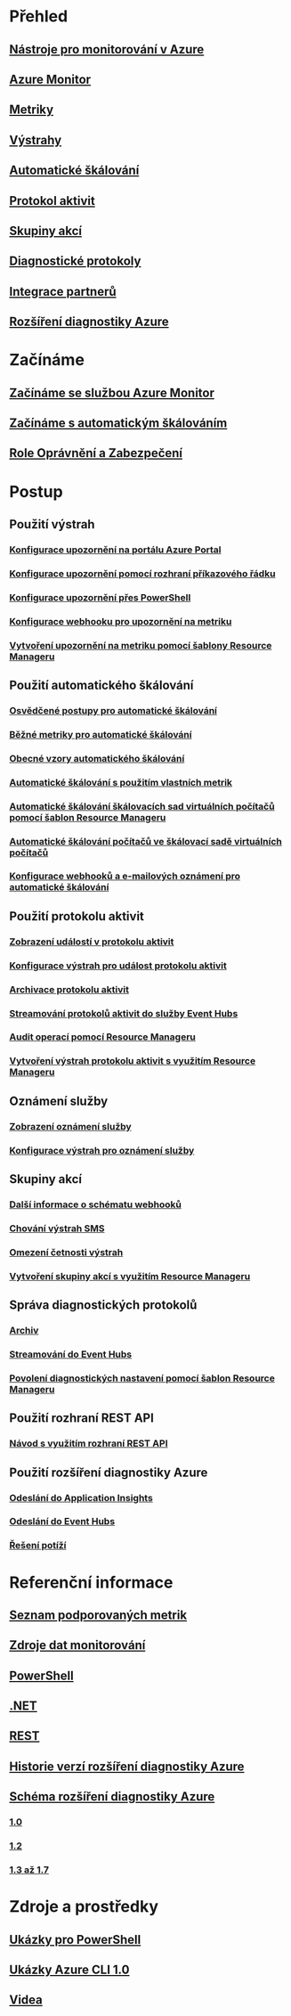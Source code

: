 # Přehled
## [Nástroje pro monitorování v Azure](monitoring-overview.md)
## [Azure Monitor](monitoring-overview-azure-monitor.md)
## [Metriky](monitoring-overview-metrics.md)
## [Výstrahy](monitoring-overview-alerts.md)
## [Automatické škálování](monitoring-overview-autoscale.md)
## [Protokol aktivit](monitoring-overview-activity-logs.md)
## [Skupiny akcí](monitoring-action-groups.md)
## [Diagnostické protokoly](monitoring-overview-of-diagnostic-logs.md)
## [Integrace partnerů](monitoring-partners.md)
## [Rozšíření diagnostiky Azure](azure-diagnostics.md)


# Začínáme
## [Začínáme se službou Azure Monitor](monitoring-get-started.md)
## [Začínáme s automatickým škálováním](monitoring-autoscale-get-started.md)
## [Role Oprávnění a Zabezpečení](monitoring-roles-permissions-security.md)


# Postup
## Použití výstrah
### [Konfigurace upozornění na portálu Azure Portal](insights-alerts-portal.md)
### [Konfigurace upozornění pomocí rozhraní příkazového řádku](insights-alerts-command-line-interface.md)
### [Konfigurace upozornění přes PowerShell](insights-alerts-powershell.md)
### [Konfigurace webhooku pro upozornění na metriku](insights-webhooks-alerts.md)
### [Vytvoření upozornění na metriku pomocí šablony Resource Manageru](monitoring-enable-alerts-using-template.md)
## Použití automatického škálování
### [Osvědčené postupy pro automatické škálování](insights-autoscale-best-practices.md)
### [Běžné metriky pro automatické škálování](insights-autoscale-common-metrics.md)
### [Obecné vzory automatického škálování](monitoring-autoscale-common-scale-patterns.md)
### [Automatické škálování s použitím vlastních metrik](monitoring-autoscale-scale-by-custom-metric.md)
### [Automatické škálování škálovacích sad virtuálních počítačů pomocí šablon Resource Manageru](insights-advanced-autoscale-virtual-machine-scale-sets.md)
### [Automatické škálování počítačů ve škálovací sadě virtuálních počítačů](../virtual-machine-scale-sets/virtual-machine-scale-sets-windows-autoscale.md?toc=%2fazure%2fmonitoring-and-diagnostics%2ftoc.json)
### [Konfigurace webhooků a e-mailových oznámení pro automatické škálování](insights-autoscale-to-webhook-email.md)
## Použití protokolu aktivit
### [Zobrazení událostí v protokolu aktivit](insights-debugging-with-events.md)
### [Konfigurace výstrah pro událost protokolu aktivit](monitoring-activity-log-alerts.md)
### [Archivace protokolu aktivit](monitoring-archive-activity-log.md)
### [Streamování protokolů aktivit do služby Event Hubs](monitoring-stream-activity-logs-event-hubs.md)
### [Audit operací pomocí Resource Manageru](../azure-resource-manager/resource-group-audit.md)
### [Vytvoření výstrah protokolu aktivit s využitím Resource Manageru](monitoring-create-activity-log-alerts-with-resource-manager-template.md)
## Oznámení služby
### [Zobrazení oznámení služby](monitoring-service-notifications.md)
### [Konfigurace výstrah pro oznámení služby](monitoring-activity-log-alerts-on-service-notifications.md)
## Skupiny akcí
### [Další informace o schématu webhooků](monitoring-activity-log-alerts-webhook.md)
### [Chování výstrah SMS](monitoring-sms-alert-behavior.md)
### [Omezení četnosti výstrah](monitoring-alerts-rate-limiting.md)
### [Vytvoření skupiny akcí s využitím Resource Manageru](monitoring-create-action-group-with-resource-manager-template.md)
## Správa diagnostických protokolů
### [Archiv](monitoring-archive-diagnostic-logs.md)
### [Streamování do Event Hubs](monitoring-stream-diagnostic-logs-to-event-hubs.md)
### [Povolení diagnostických nastavení pomocí šablon Resource Manageru](monitoring-enable-diagnostic-logs-using-template.md)
## Použití rozhraní REST API
### [Návod s využitím rozhraní REST API](monitoring-rest-api-walkthrough.md)
## Použití rozšíření diagnostiky Azure
### [Odeslání do Application Insights](azure-diagnostics-configure-application-insights.md)
### [Odeslání do Event Hubs](azure-diagnostics-streaming-event-hubs.md)
### [Řešení potíží](azure-diagnostics-troubleshooting.md)

# Referenční informace
## [Seznam podporovaných metrik](monitoring-supported-metrics.md)
## [Zdroje dat monitorování](monitoring-data-sources.md)
## [PowerShell](/powershell/module/azurerm.insights)
## [.NET](https://msdn.microsoft.com/library/azure/dn802153)
## [REST](/rest/api/monitor/)
## [Historie verzí rozšíření diagnostiky Azure](azure-diagnostics-versioning-history.md)
## [Schéma rozšíření diagnostiky Azure](azure-diagnostics-schema.md)
### [1.0](azure-diagnostics-schema-1dot0.md)
### [1.2](azure-diagnostics-schema-1dot2.md)
### [1.3 až 1.7](azure-diagnostics-schema-1dot3-and-later.md)

# Zdroje a prostředky
## [Ukázky pro PowerShell](insights-powershell-samples.md)
## [Ukázky Azure CLI 1.0](insights-cli-samples.md)
## [Videa](https://azure.microsoft.com/resources/videos/index/?services=monitor)
